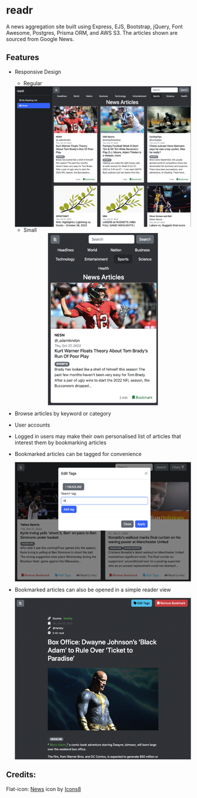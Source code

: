 # readr

A news aggregation site built using Express, EJS, Bootstrap, jQuery, Font Awesome, Postgres, Prisma ORM, and AWS S3. The articles shown are sourced from Google News.

## Features

- Responsive Design

  - Regular
  <div><img src="images/index-big.png" alt="big-view" style="width: 600px; display: block; margin: 0 auto"></div>

  - Small
  <div><img src="images/index-small.png" alt="small-view" style="width: 300px; display: block; margin: 0 auto"></div>

- Browse articles by keyword or category
- User accounts
- Logged in users may make their own personalised list of articles that interest them by bookmarking articles
- Bookmarked articles can be tagged for convenience
  <div><img src="images/edit-tag.png" alt="small-view" style="width: 600px; display: block; margin: 0 auto"></div>
- Bookmarked articles can also be opened in a simple reader view
  <div><img src="images/reader-view.png" alt="small-view" style="width: 600px; display: block; margin: 0 auto"></div>

## Credits:

Flat-icon:
<a target="_blank" href="https://icons8.com/icon/532/news">News</a> icon by <a target="_blank" href="https://icons8.com">Icons8</a>
